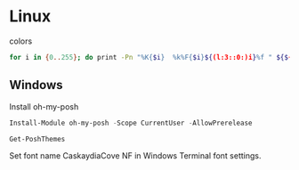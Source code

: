 # Linux

colors

```bash
for i in {0..255}; do print -Pn "%K{$i}  %k%F{$i}${(l:3::0:)i}%f " ${${(M)$((i%6)):#3}:+$'\n'}; done
```

## Windows

Install oh-my-posh

```ps1
Install-Module oh-my-posh -Scope CurrentUser -AllowPrerelease
```

```ps1
Get-PoshThemes
```

Set font name CaskaydiaCove NF in Windows Terminal font settings.
